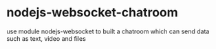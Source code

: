 # nodejs-websocket-chatroom
use module nodejs-websocket to built a chatroom which can send data such as text, video and files
